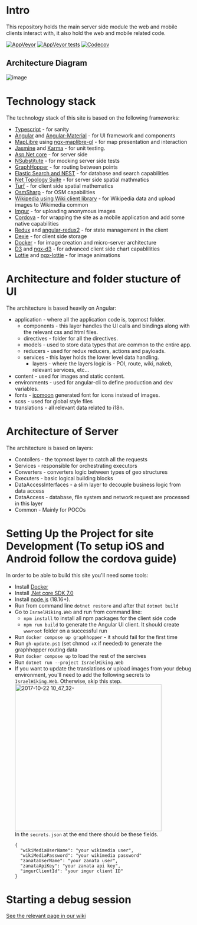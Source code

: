 # Intro
This repository holds the main server side module the web and mobile clients interact with, it also hold the web and mobile related code.

[![AppVeyor](https://img.shields.io/appveyor/ci/IsraelHikingHost/site/main.svg)](https://ci.appveyor.com/project/IsraelHikingHost/site)
[![AppVeyor tests](https://img.shields.io/appveyor/tests/IsraelHikingHost/site/main.svg)](https://ci.appveyor.com/project/IsraelHikingHost/site/build/tests)
[![Codecov](https://img.shields.io/codecov/c/github/israelhikingmap/site/main.svg)](https://codecov.io/gh/IsraelHikingMap/Site/)

## Architecture Diagram
![image](https://user-images.githubusercontent.com/3269297/147603985-883f216d-f7b6-48bc-b5ca-bfbee2ca14bb.png)

# Technology stack
The technology stack of this site is based on the following frameworks:
* [Typescript](https://www.typescriptlang.org/) - for sanity
* [Angular](https://angular.io/) and [Angular-Material](https://material.angular.io/) - for UI framework and components 
* [MapLibre](https://docs.maplibre.org/) using [ngx-maplibre-gl](https://github.com/maplibre/ngx-maplibre-gl/) - for map presentation and interaction
* [Jasmine](https://jasmine.github.io/) and [Karma](https://karma-runner.github.io/) - for unit testing.
* [Asp.Net core](https://docs.microsoft.com/en-us/aspnet/core/) - for server side
* [NSubstitute](https://nsubstitute.github.io/) - for mocking server side tests
* [GraphHopper](https://graphhopper.com/) - for routing between points
* [Elastic Search and NEST](https://www.elastic.co/) - for database and search capabilities
* [Net Topology Suite](https://github.com/NetTopologySuite/NetTopologySuite) - for server side spatial mathmatics
* [Turf](https://turfjs.org/) - for client side spatial mathematics
* [OsmSharp](https://www.osmsharp.com/) - for OSM capabilities
* [Wikipedia using Wiki client library](https://github.com/CXuesong/WikiClientLibrary) - for Wikipedia data and upload images to Wikimedia common
* [Imgur](https://imgur.com/) - for uploading anonymous images
* [Cordova](https://cordova.apache.org/) - for wrapping the site as a mobile application and add some native capabilities
* [Redux](https://redux.js.org/) and [angular-redux2](https://github.com/angular-redux2/store) - for state management in the client
* [Dexie](https://dexie.org/) - for client side storage
* [Docker](https://www.docker.com/) - for image creation and micro-server architecture
* [D3](https://d3js.org/) and [ngx-d3](https://github.com/ZeevKatz/ngx-d3) - for advanced client side chart capablilities
* [Lottie](https://github.com/airbnb/lottie-web) and [ngx-lottie](https://github.com/ngx-lottie/ngx-lottie) - for image animations

# Architecture and folder stucture of UI
The architecture is based heavily on Angular:
* application - where all the application code is, topmost folder.
  * components - this layer handles the UI calls and bindings along with the relevant css and html files.
  * directives - folder for all the directives.
  * models - used to store data types that are common to the entire app.
  * reducers - used for redux reducers, actions and payloads.
  * services - this layer holds the lower level data handling.
    * layers - where the layers logic is - POI, route, wiki, nakeb, relevant services, etc...
* content - used for images and static content.
* environments - used for angular-cli to define production and dev variables.
* fonts - [icomoon](https://icomoon.io/app/) generated font for icons instead of images.
* scss - used for global style files
* translations - all relevant data related to i18n.
 
# Architecture of Server
The architecture is based on layers:
* Contollers - the topmost layer to catch all the requests
* Services - responsible for orchestrating executors
* Converters - converters logic between types of geo structures
* Executers - basic logical building blocks
* DataAccessInterfaces - a slim layer to decouple business logic from data access
* DataAccess - database, file system and network request are processed in this layer
* Common - Mainly for POCOs

# Setting Up the Project for site Development (To setup iOS and Android follow the cordova guide)
In order to be able to build this site you'll need some tools:
* Install [Docker](https://www.docker.com/products/docker-desktop)
* Install [.Net core SDK 7.0 ](https://www.microsoft.com/net/download/core)
* Install [node.js](https://nodejs.org/en/) (18.16+).
* Run from command line `dotnet restore` and after that `dotnet build`
* Go to `IsraelHiking.Web` and run from command line: 
  * `npm install` to install all npm packages for the client side code
  * `npm run build` to generate the Angular UI client. It should create `wwwroot` folder on a successful run
* Run `docker compose up graphhopper` - it should fail for the first time
* Run `gh-update.ps1` (set chmod +x if needed) to generate the graphhopper routing data
* Run `docker compose up` to load the rest of the sercives
* Run `dotnet run --project IsraelHiking.Web`
* If you want to update the translations or upload images from your debug environment, you'll need to add the following secrets to `IsraelHiking.Web`. Otherwise, skip this step.    
  <img width="397" alt="2017-10-22 10_47_32-" src="https://user-images.githubusercontent.com/1304610/31860867-3b283092-b72a-11e7-8119-fe04ecd13852.png">    
  In the `secrets.json` at the end there should be these fields.
  ```
  {
    "wikiMediaUserName": "your wikimedia user",
    "wikiMediaPassword": "your wikimedia password"
    "zanataUserName": "your zanata user",
    "zanataApiKey": "your zanata api key",
    "imgurClientId": "your imgur client ID"
  }
  ```

# Starting a debug session
[See the relevant page in our wiki](https://github.com/IsraelHikingMap/Site/wiki/Debug-Environment-Setup)

